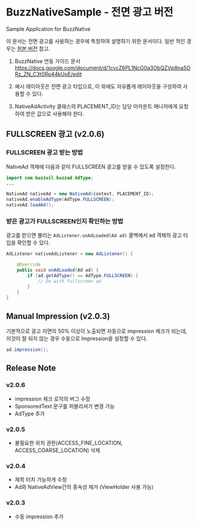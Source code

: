 # BuzzNativeSample - 전면 광고 버전

Sample Application for BuzzNative

이 문서는 전면 광고를 사용하는 경우에 특정하여 설명하기 위한 문서이다.
일반 적인 경우는 [원본 버전](https://github.com/Buzzvil/BuzzNativeSample/tree/master) 참고.

1. BuzzNative 연동 가이드 문서
https://docs.google.com/document/d/1cvcZ6PL1NcG0a3ObQZVp8na5ORz_ZN_C3t0Rp44kUpE/edit

2. 예시 레이아웃은 전면 광고 타입으로, 이 외에도 자유롭게 레이아웃을 구성하여 사용할 수 있다.

3. NativeAdActivity 클래스의 PLACEMENT_ID는 담당 어카운트 매니저에게 요청하여 받은 값으로 사용해야 한다.

## FULLSCREEN 광고 (v2.0.6)
### FULLSCREEN 광고 받는 방법
NativeAd 객체에 다음과 같이 FULLSCREEN 광고를 받을 수 있도록 설정한다.

```java
import com.buzzvil.buzzad.AdType;
...

NativeAd nativeAd = new NativeAd(context, PLACEMENT_ID);
nativeAd.enableAdType(AdType.FULLSCREEN);
nativeAd.loadAd();
```

### 받은 광고가 FULLSCREEN인지 확인하는 방법
광고를 받으면 불리는 `AdListener.onAdLoaded(Ad ad)` 콜백에서 ad 객체의 광고 타입을 확인할 수 있다.

```java
AdListener nativeAdListener = new AdListener() {

    @Override
    public void onAdLoaded(Ad ad) {
        if (ad.getAdType() == AdType.FULLSCREEN) {
            // Do with fullscreen ad
        }
    }
}
```

## Manual Impression (v2.0.3)
기본적으로 광고 지면의 50% 이상이 노출되면 자동으로 impression 체크가 되는데, 이것이 잘 되지 않는 경우 수동으로 Impression을 설정할 수 있다.

```java
ad.impression();
```


## Release Note

### v2.0.6
* impression 체크 로직의 버그 수정
* SponsoredText 문구를 퍼블리셔가 변경 가능
* AdType 추가

### v2.0.5
* 불필요한 위치 권한(ACCESS_FINE_LOCATION, ACCESS_COARSE_LOCATION) 삭제

### v2.0.4
* 제목 터치 가능하게 수정
* Ad와 NativeAdView간의 종속성 제거 (ViewHolder 사용 가능)

### v2.0.3
* 수동 impression 추가
